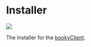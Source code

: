 # Installer

![](https://jitci.com/gh/bookyClient/Installer/svg)

The Installer for the [bookyClient](https://bookyclient.tk/).
